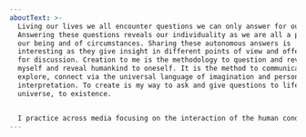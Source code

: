 ```yaml
---
aboutText: >-
  Living our lives we all encounter questions we can only answer for ourselves.
  Answering these questions reveals our individuality as we are all a product of
  our being and of circumstances. Sharing these autonomous answers is
  interesting as they give insight in different points of view and offer room
  for discussion. Creation to me is the methodology to question and reveal
  myself and reveal humankind to oneself. It is the method to communicate,
  explore, connect via the universal language of imagination and personal
  interpretation. To create is my way to ask and give questions to life, to the
  universe, to existence. 


  I practice across media focusing on the interaction of the human condition, perspectives and environments.
---
```

